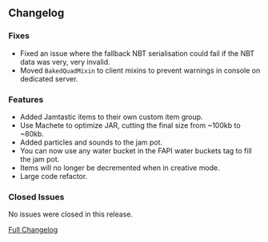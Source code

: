 ## Changelog

### Fixes

- Fixed an issue where the fallback NBT serialisation could fail if the NBT data was very, very invalid.
- Moved `BakedQuadMixin` to client mixins to prevent warnings in console on dedicated server.

### Features

- Added Jamtastic items to their own custom item group.
- Use Machete to optimize JAR, cutting the final size from ~100kb to ~80kb.
- Added particles and sounds to the jam pot.
- You can now use any water bucket in the FAPI water buckets tag to fill the jam pot.
- Items will no longer be decremented when in creative mode.
- Large code refactor.

### Closed Issues

No issues were closed in this release.

[Full Changelog](https://github.com/JamCoreModding/Jamtastic/compare/1.3.5...1.4.0)
